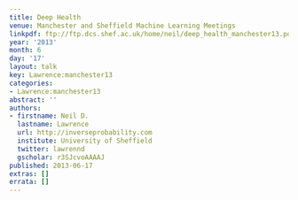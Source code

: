 ```yaml
---
title: Deep Health
venue: Manchester and Sheffield Machine Learning Meetings
linkpdf: ftp://ftp.dcs.shef.ac.uk/home/neil/deep_health_manchester13.pdf
year: '2013'
month: 6
day: '17'
layout: talk
key: Lawrence:manchester13
categories:
- Lawrence:manchester13
abstract: ''
authors:
- firstname: Neil D.
  lastname: Lawrence
  url: http://inverseprobability.com
  institute: University of Sheffield
  twitter: lawrennd
  gscholar: r3SJcvoAAAAJ
published: 2013-06-17
extras: []
errata: []
---
```

